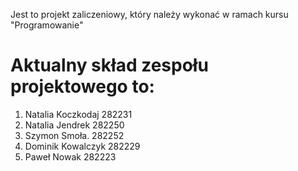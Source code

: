 Jest to projekt zaliczeniowy, który należy wykonać w ramach kursu "Programowanie"
# Aktualny skład  zespołu projektowego to:
  1. Natalia Koczkodaj 282231
  2. Natalia Jendrek 282250
  3. Szymon Smoła. 282252
  4. Dominik Kowalczyk 282229
  5. Paweł Nowak 282223
